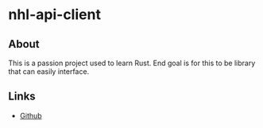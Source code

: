 # nhl-api-client

## About

This is a passion project used to learn Rust. End goal is for this to be library that can easily interface.

## Links
- [Github](https://github.com/garrettdc2/nhl-api-client)
